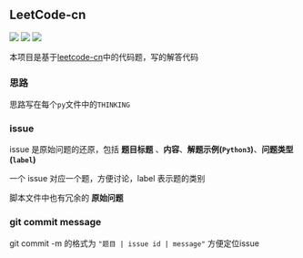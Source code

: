 ## LeetCode-cn

![](https://img.shields.io/badge/language-Python3.7-yellow)
![](https://img.shields.io/badge/test-passing-green)
![](https://img.shields.io/badge/questions-100+-red)

本项目是基于[leetcode-cn](https://leetcode-cn.com/)中的代码题，写的解答代码


### 思路

思路写在每个`py`文件中的`THINKING`


### issue

issue 是原始问题的还原，包括 __题目标题__ 、__内容__、__解题示例(`Python3`)__、__问题类型(`label`)__

一个 issue 对应一个题，方便讨论，label 表示题的类别

脚本文件中也有冗余的 __原始问题__


### git commit message

git commit -m 的格式为 `"题目 | issue id | message"` 方便定位issue
